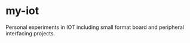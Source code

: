 # my-iot
Personal experiments in IOT including small format board and peripheral interfacing projects.
